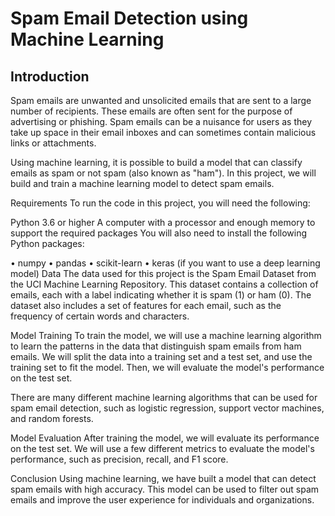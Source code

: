 # Spam Email Detection using Machine Learning
## Introduction
Spam emails are unwanted and unsolicited emails that are sent to a large number of recipients. These emails are often sent for the purpose of advertising or phishing. Spam emails can be a nuisance for users as they take up space in their email inboxes and can sometimes contain malicious links or attachments.

Using machine learning, it is possible to build a model that can classify emails as spam or not spam (also known as "ham"). In this project, we will build and train a machine learning model to detect spam emails.

Requirements
To run the code in this project, you will need the following:

Python 3.6 or higher
A computer with a processor and enough memory to support the required packages
You will also need to install the following Python packages:

•	numpy
•	pandas
•	scikit-learn
•	keras (if you want to use a deep learning model)
Data
The data used for this project is the Spam Email Dataset from the UCI Machine Learning Repository. This dataset contains a collection of emails, each with a label indicating whether it is spam (1) or ham (0). The dataset also includes a set of features for each email, such as the frequency of certain words and characters.

Model Training
To train the model, we will use a machine learning algorithm to learn the patterns in the data that distinguish spam emails from ham emails. We will split the data into a training set and a test set, and use the training set to fit the model. Then, we will evaluate the model's performance on the test set.

There are many different machine learning algorithms that can be used for spam email detection, such as logistic regression, support vector machines, and random forests. 

Model Evaluation
After training the model, we will evaluate its performance on the test set. We will use a few different metrics to evaluate the model's performance, such as precision, recall, and F1 score.

Conclusion
Using machine learning, we have built a model that can detect spam emails with high accuracy. This model can be used to filter out spam emails and improve the user experience for individuals and organizations.
